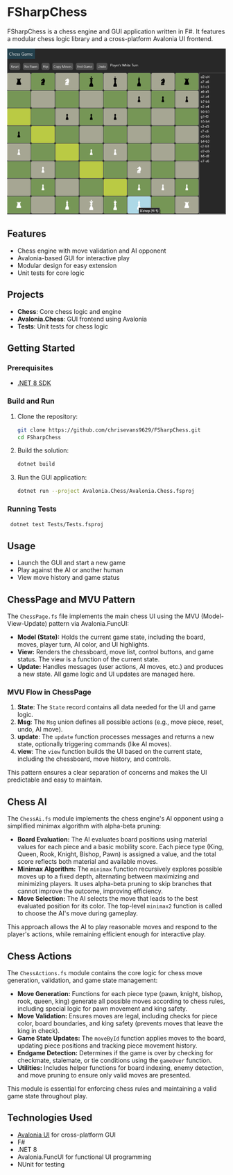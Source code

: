 # FSharpChess

FSharpChess is a chess engine and GUI application written in F#. It features a modular chess logic library and a cross-platform Avalonia UI frontend.

![chess game](assets/image.png)

## Features
- Chess engine with move validation and AI opponent
- Avalonia-based GUI for interactive play
- Modular design for easy extension
- Unit tests for core logic

## Projects
- **Chess**: Core chess logic and engine
- **Avalonia.Chess**: GUI frontend using Avalonia
- **Tests**: Unit tests for chess logic

## Getting Started

### Prerequisites
- [.NET 8 SDK](https://dotnet.microsoft.com/download)

### Build and Run
1. Clone the repository:
   ```sh
   git clone https://github.com/chrisevans9629/FSharpChess.git
   cd FSharpChess
   ```
2. Build the solution:
   ```sh
   dotnet build
   ```
3. Run the GUI application:
   ```sh
   dotnet run --project Avalonia.Chess/Avalonia.Chess.fsproj
   ```

### Running Tests
```sh
 dotnet test Tests/Tests.fsproj
```

## Usage
- Launch the GUI and start a new game
- Play against the AI or another human
- View move history and game status

## ChessPage and MVU Pattern

The `ChessPage.fs` file implements the main chess UI using the MVU (Model-View-Update) pattern via Avalonia.FuncUI:

- **Model (State):** Holds the current game state, including the board, moves, player turn, AI color, and UI highlights.
- **View:** Renders the chessboard, move list, control buttons, and game status. The view is a function of the current state.
- **Update:** Handles messages (user actions, AI moves, etc.) and produces a new state. All game logic and UI updates are managed here.

### MVU Flow in ChessPage
1. **State**: The `State` record contains all data needed for the UI and game logic.
2. **Msg**: The `Msg` union defines all possible actions (e.g., move piece, reset, undo, AI move).
3. **update**: The `update` function processes messages and returns a new state, optionally triggering commands (like AI moves).
4. **view**: The `view` function builds the UI based on the current state, including the chessboard, move history, and controls.

This pattern ensures a clear separation of concerns and makes the UI predictable and easy to maintain.

## Chess AI

The `ChessAi.fs` module implements the chess engine's AI opponent using a simplified minimax algorithm with alpha-beta pruning:

- **Board Evaluation:** The AI evaluates board positions using material values for each piece and a basic mobility score. Each piece type (King, Queen, Rook, Knight, Bishop, Pawn) is assigned a value, and the total score reflects both material and available moves.
- **Minimax Algorithm:** The `minimax` function recursively explores possible moves up to a fixed depth, alternating between maximizing and minimizing players. It uses alpha-beta pruning to skip branches that cannot improve the outcome, improving efficiency.
- **Move Selection:** The AI selects the move that leads to the best evaluated position for its color. The top-level `minimax2` function is called to choose the AI's move during gameplay.

This approach allows the AI to play reasonable moves and respond to the player's actions, while remaining efficient enough for interactive play.

## Chess Actions

The `ChessActions.fs` module contains the core logic for chess move generation, validation, and game state management:

- **Move Generation:** Functions for each piece type (pawn, knight, bishop, rook, queen, king) generate all possible moves according to chess rules, including special logic for pawn movement and king safety.
- **Move Validation:** Ensures moves are legal, including checks for piece color, board boundaries, and king safety (prevents moves that leave the king in check).
- **Game State Updates:** The `moveById` function applies moves to the board, updating piece positions and tracking piece movement history.
- **Endgame Detection:** Determines if the game is over by checking for checkmate, stalemate, or tie conditions using the `gameOver` function.
- **Utilities:** Includes helper functions for board indexing, enemy detection, and move pruning to ensure only valid moves are presented.

This module is essential for enforcing chess rules and maintaining a valid game state throughout play.

## Technologies Used
- [Avalonia UI](https://avaloniaui.net/) for cross-platform GUI
- F#
- .NET 8
- Avalonia.FuncUI for functional UI programming
- NUnit for testing
